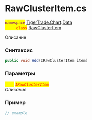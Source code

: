 
# RawClusterItem.cs
<mark style="color:purple;">`namespace`</mark> [TigerTrade.Chart](../../../../TigerTrade.Chart.md).[Data](../../../../TigerTrade.Chart/Data.md)  
<mark style="color:red;">&nbsp;&nbsp;&nbsp;&nbsp;&nbsp;&nbsp;&nbsp;&nbsp;&nbsp;`class`</mark> [RawClusterItem](../../RawClusterItem.cs.md)

Описание

### Синтаксис
```csharp
public void Add(IRawClusterItem item)
```
### Параметры  
<mark style="color:yellow;">`item`</mark> <mark style="color:red;">*`IRawClusterItem`*</mark>  
 *Описание*  
  


### Пример  
```csharp
// example
```
                    
                    